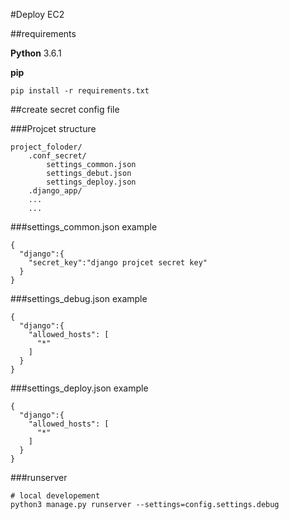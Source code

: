 #Deploy EC2

##requirements

**Python**
3.6.1

**pip**

```
pip install -r requirements.txt
```

##create secret config file

###Projcet structure
```
project_foloder/
	.conf_secret/
		settings_common.json
		settings_debut.json
		settings_deploy.json
	.django_app/
	...
	...
```

###settings_common.json example
```
{
  "django":{
    "secret_key":"django projcet secret key"
  }
}
```

###settings_debug.json example
```
{
  "django":{
    "allowed_hosts": [
      "*"
    ]
  }
}
```

###settings_deploy.json example
```
{
  "django":{
    "allowed_hosts": [
      "*"
    ]
  }
}
```
###runserver
```
# local developement
python3 manage.py runserver --settings=config.settings.debug
```
